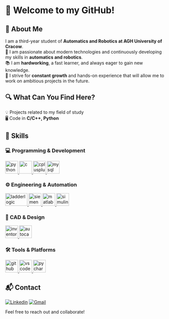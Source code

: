 # 👋 Welcome to my GitHub! 

## 📌 About Me  
I am a third-year student of **Automatics and Robotics at AGH University of Cracow**.  
🔧 I am passionate about modern technologies and continuously developing my skills in **automatics and robotics**.  
📚 I am **hardworking**, a fast learner, and always eager to gain new knowledge.  
🎯 I strive for **constant growth** and hands-on experience that will allow me to work on ambitious projects in the future.  

## 🔍 What Can You Find Here?  
💡 Projects related to my field of study  
🖥️ Code in **C/C++, Python**  

## 🚀 Skills  

### 💻 Programming & Development  
<a href="https://www.python.org" target="_blank" rel="noreferrer"> <img src="https://skillicons.dev/icons?i=python" alt="python" width="40" height="40"/> </a>  <a href="https://www.cprogramming.com/" target="_blank" rel="noreferrer"> <img src="https://skillicons.dev/icons?i=c" alt="c" width="40" height="40"/> </a>  <a href="https://www.w3schools.com/cpp/" target="_blank" rel="noreferrer"> <img src="https://skillicons.dev/icons?i=cpp" alt="cplusplus" width="40" height="40"/> </a>  <a href="https://www.postgresql.com/" target="_blank" rel="noreferrer"> <img src="https://skillicons.dev/icons?i=postgresql" alt="mysql" width="40" height="40"/> </a>  

### ⚙️ Engineering & Automation  
<a href="https://en.wikipedia.org/wiki/Ladder_logic" target="_blank" rel="noreferrer"> <img src="https://ladderlogicworld.com/wp-content/uploads/2021/02/cropped-LadderLogicWorld-Logo-480x287-1.jpg" alt="ladderlogic" width="70" height="40"/> </a>  <a href="https://www.siemens.com/global/en/products/automation/industry-software/automation-software/tia-portal.html" target="_blank" rel="noreferrer"> <img src="https://cdn.jsdelivr.net/npm/simple-icons@3.0.1/icons/siemens.svg" alt="siemens" width="40" height="40"/> </a>  <a href="https://www.mathworks.com/products/matlab.html" target="_blank" rel="noreferrer"> <img src="https://skillicons.dev/icons?i=matlab" alt="matlab" width="40" height="40"/> </a>  <a href="https://www.mathworks.com/products/simulink.html" target="_blank" rel="noreferrer"> <img src="https://upload.wikimedia.org/wikipedia/commons/3/36/Simulink_Logo_%28non-wordmark%29.png" alt="simulink" width="40" height="40"/> </a>  

### 🎨 CAD & Design  
<a href="https://www.autodesk.com/products/inventor/overview" target="_blank" rel="noreferrer"> <img src="https://cad-project.pl/wp-content/uploads/2021/10/autodesk-inventor-professional-product-icon-social-400.png" alt="inventor" width="40" height="40"/> </a>  <a href="https://www.autodesk.com/products/autocad/overview" target="_blank" rel="noreferrer"> <img src="https://skillicons.dev/icons?i=autocad" alt="autocad" width="40" height="40"/> </a>  

### 🛠 Tools & Platforms  
<a href="https://github.com/" target="_blank" rel="noreferrer"> <img src="https://skillicons.dev/icons?i=github" alt="github" width="40" height="40"/> </a>  <a href="https://code.visualstudio.com/" target="_blank" rel="noreferrer"> <img src="https://skillicons.dev/icons?i=vscode" alt="vscode" width="40" height="40"/> </a>  <a href="https://www.jetbrains.com/pycharm/" target="_blank" rel="noreferrer"> <img src="https://skillicons.dev/icons?i=pycharm" alt="pycharm" width="40" height="40"/> </a>  

## 📬 Contact  
[![Linkedin](https://skillicons.dev/icons?i=linkedin)](https://www.linkedin.com/in/dawid-świgut-8283ba287/)  [![Gmail](https://skillicons.dev/icons?i=gmail)](mailto:dawidswigut@gmail.com)

Feel free to reach out and collaborate!
